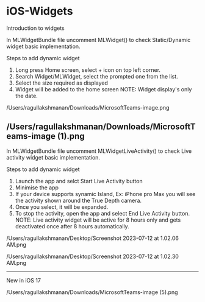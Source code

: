 # iOS-Widgets
Introduction to widgets 


In MLWidgetBundle file uncomment MLWidget() to check Static/Dynamic widget basic implementation.

Steps to add dynamic widget
1. Long press Home screen, select + icon on top left corner.
2. Search Widget/MLWidget, select the prompted one from the list.
3. Select the size required as displayed
4. Widget will be added to the home screen
NOTE: Widget display's only the date.


/Users/ragullakshmanan/Downloads/MicrosoftTeams-image.png

/Users/ragullakshmanan/Downloads/MicrosoftTeams-image (1).png
----------------

In MLWidgetBundle file uncomment MLWidgetLiveActivity() to check Live activity widget basic implementation.

Steps to add dynamic widget
1. Launch the app and selct Start Live Activity button
2. Minimise the app
3. If your device supports synamic Island, Ex: iPhone pro Max you will see the activity shown around the True Depth camera.
4. Once you select, it will be expanded.
5. To stop the activity, open the app and select End Live Activity button.
NOTE: Live activity widget will be active for 8 hours only and gets deactivated once after 8 hours automatically.

/Users/ragullakshmanan/Desktop/Screenshot 2023-07-12 at 1.02.06 AM.png

/Users/ragullakshmanan/Desktop/Screenshot 2023-07-12 at 1.02.30 AM.png


-------------------------------

New in iOS 17

/Users/ragullakshmanan/Downloads/MicrosoftTeams-image (5).png
